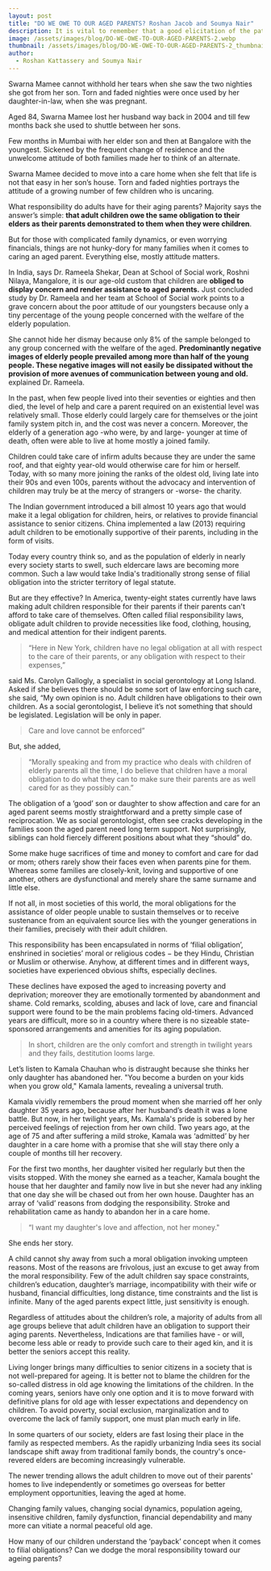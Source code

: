 ```yaml
---
layout: post
title: "DO WE OWE TO OUR AGED PARENTS? Roshan Jacob and Soumya Nair"
description: It is vital to remember that a good elicitation of the patient’s history, in his own words coupled with few leading questions from the doctor can help the latter to arrive into ‘provisional diagnosis’.
image: /assets/images/blog/DO-WE-OWE-TO-OUR-AGED-PARENTS-2.webp
thumbnail: /assets/images/blog/DO-WE-OWE-TO-OUR-AGED-PARENTS-2_thumbnail.webp
author:
  - Roshan Kattassery and Soumya Nair
---
```


Swarna Mamee cannot withhold her tears when she saw the two nighties she got from her son. Torn and faded nighties were once used by her daughter-in-law, when she was pregnant.

Aged 84, Swarna Mamee lost her husband way back in 2004 and till few months back she used to shuttle between her sons.

Few months in Mumbai with her elder son and then at Bangalore with the youngest. Sickened by the frequent change of residence and the unwelcome attitude of both families made her to think of an alternate.

Swarna Mamee decided to move into a care home when she felt that life is not that easy in her son’s house. Torn and faded nighties portrays the attitude of a growing number of few children who is uncaring.

What responsibility do adults have for their aging parents? Majority says the answer’s simple: **that adult children owe the same obligation to their elders as their parents demonstrated to them when they were children**.

But for those with complicated family dynamics, or even worrying financials, things are not hunky-dory for many families when it comes to caring an aged parent. Everything else, mostly attitude matters.

In India, says Dr. Rameela Shekar, Dean at School of Social work, Roshni Nilaya, Mangalore, it is our age-old custom that children are **obliged to display concern and render assistance to aged parents.** Just concluded study by Dr. Rameela and her team at School of Social work points to a grave concern about the poor attitude of our youngsters because only a tiny percentage of the young people concerned with the welfare of the elderly population.

She cannot hide her dismay because only 8% of the sample belonged to any group concerned with the welfare of the aged. **Predominantly negative images of elderly people prevailed among more than half of the young people. These negative images will not easily be dissipated without the provision of more avenues of communication between young and old.** explained Dr. Rameela.

In the past, when few people lived into their seventies or eighties and then died, the level of help and care a parent required on an existential level was relatively small. Those elderly could largely care for themselves or the joint family system pitch in, and the cost was never a concern. Moreover, the elderly of a generation ago -who were, by and large- younger at time of death, often were able to live at home mostly a joined family.

Children could take care of infirm adults because they are under the same roof, and that eighty year-old would otherwise care for him or herself. Today, with so many more joining the ranks of the oldest old, living late into their 90s and even 100s, parents without the advocacy and intervention of children may truly be at the mercy of strangers or -worse- the charity.

The Indian government introduced a bill almost 10 years ago that would make it a legal obligation for children, heirs, or relatives to provide financial assistance to senior citizens. China implemented a law (2013) requiring adult children to be emotionally supportive of their parents, including in the form of visits.

Today every country think so, and as the population of elderly in nearly every society starts to swell, such eldercare laws are becoming more common. Such a law would take India's traditionally strong sense of filial obligation into the stricter territory of legal statute.

But are they effective? In America, twenty-eight states currently have laws making adult children responsible for their parents if their parents can't afford to take care of themselves. Often called filial responsibility laws, obligate adult children to provide necessities like food, clothing, housing, and medical attention for their indigent parents.

> “Here in New York, children have no legal obligation at all with respect to the care of their parents, or any obligation with respect to their expenses,”

said Ms. Carolyn Gallogly, a specialist in social gerontology at Long Island. Asked if she believes there should be some sort of law enforcing such care, she said, “My own opinion is no. Adult children have obligations to their own children. As a social gerontologist, I believe it’s not something that should be legislated. Legislation will be only in paper.

> Care and love cannot be enforced”

But, she added,

> “Morally speaking and from my practice who deals with children of elderly parents all the time, I do believe that children have a moral obligation to do what they can to make sure their parents are as well cared for as they possibly can.”

The obligation of a ‘good’ son or daughter to show affection and care for an aged parent seems mostly straightforward and a pretty simple case of reciprocation. We as social gerontologist, often see cracks developing in the families soon the aged parent need long term support. Not surprisingly, siblings can hold fiercely different positions about what they “should” do.

Some make huge sacrifices of time and money to comfort and care for dad or mom; others rarely show their faces even when parents pine for them. Whereas some families are closely-knit, loving and supportive of one another, others are dysfunctional and merely share the same surname and little else.

If not all, in most societies of this world, the moral obligations for the assistance of older people unable to sustain themselves or to receive sustenance from an equivalent source lies with the younger generations in their families, precisely with their adult children.

This responsibility has been encapsulated in norms of ‘filial obligation’, enshrined in societies’ moral or religious codes − be they Hindu, Christian or Muslim or otherwise. Anyhow, at different times and in different ways, societies have experienced obvious shifts, especially declines.

These declines have exposed the aged to increasing poverty and deprivation; moreover they are emotionally tormented by abandonment and shame. Cold remarks, scolding, abuses and lack of love, care and financial support were found to be the main problems facing old-timers. Advanced years are difficult, more so in a country where there is no sizeable state-sponsored arrangements and amenities for its aging population.

> In short, children are the only comfort and strength in twilight years and they fails, destitution looms large.

Let’s listen to Kamala Chauhan who is distraught because she thinks her only daughter has abandoned her. "You become a burden on your kids when you grow old," Kamala laments, revealing a universal truth.

Kamala vividly remembers the proud moment when she married off her only daughter 35 years ago, because after her husband’s death it was a lone battle. But now, in her twilight years, Ms. Kamala's pride is sobered by her perceived feelings of rejection from her own child. Two years ago, at the age of 75 and after suffering a mild stroke, Kamala was ‘admitted’ by her daughter in a care home with a promise that she will stay there only a couple of months till her recovery.

For the first two months, her daughter visited her regularly but then the visits stopped. With the money she earned as a teacher, Kamala bought the house that her daughter and family now live in but she never had any inkling that one day she will be chased out from her own house. Daughter has an array of ‘valid’ reasons from dodging the responsibility. Stroke and rehabilitation came as handy to abandon her in a care home.

> “I want my daughter's love and affection, not her money."

She ends her story.

A child cannot shy away from such a moral obligation invoking umpteen reasons. Most of the reasons are frivolous, just an excuse to get away from the moral responsibility. Few of the adult children say space constraints, children’s education, daughter’s marriage, incompatibility with their wife or husband, financial difficulties, long distance, time constraints and the list is infinite. Many of the aged parents expect little, just sensitivity is enough.

Regardless of attitudes about the children’s role, a majority of adults from all age groups believe that adult children have an obligation to support their aging parents. Nevertheless, Indications are that families have - or will, become less able or ready to provide such care to their aged kin, and it is better the seniors accept this reality.

Living longer brings many difficulties to senior citizens in a society that is not well-prepared for ageing. It is better not to blame the children for the so-called distress in old age knowing the limitations of the children. In the coming years, seniors have only one option and it is to move forward with definitive plans for old age with lesser expectations and dependency on children. To avoid poverty, social exclusion, marginalization and to overcome the lack of family support, one must plan much early in life.

In some quarters of our society, elders are fast losing their place in the family as respected members. As the rapidly urbanizing India sees its social landscape shift away from traditional family bonds, the country's once-revered elders are becoming increasingly vulnerable.

The newer trending allows the adult children to move out of their parents' homes to live independently or sometimes go overseas for better employment opportunities, leaving the aged at home.

Changing family values, changing social dynamics, population ageing, insensitive children, family dysfunction, financial dependability and many more can vitiate a normal peaceful old age.

How many of our children understand the ‘payback’ concept when it comes to filial obligations? Can we dodge the moral responsibility toward our ageing parents?
